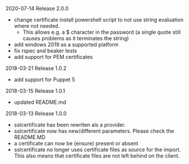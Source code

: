2020-07-14 Release 2.0.0
- change certificate install powershell script to not use string evaluation where not needed.
  * This allows e.g. a $ character in the password (a single quote still causes problems as it terminates the string)
- add windows 2019 as a supported platform
- fix rspec and beaker tests
- add support for PEM certificates

2018-03-21 Release 1.0.2
- add support for Puppet 5

2018-03-15 Release 1.0.1
- updated README.md

2018-03-13 Release 1.0.0
- sslcertificate has been rewriten als a provider.
 - sslcertificate now has new/different parameters. Please check the README.MD
 - a certificate can now be (ensure) present or absent
 - sslcertificate no longer uses certificate files as source for the import. 
   This also means that certificate files are not left behind on the client.
